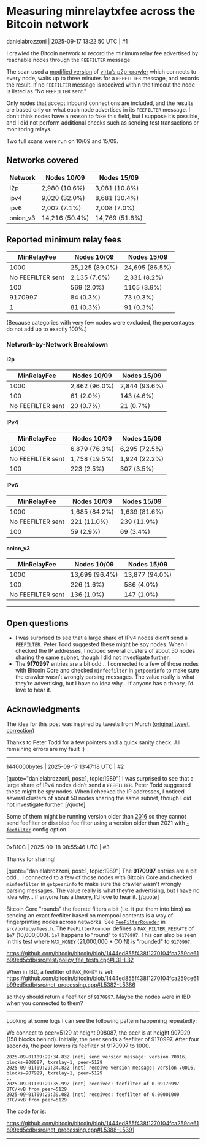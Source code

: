 # Measuring minrelaytxfee across the Bitcoin network

danielabrozzoni | 2025-09-17 13:22:50 UTC | #1

I crawled the Bitcoin network to record the minimum relay fee advertised by reachable nodes through the `FEEFILTER` message.

The scan used a [modified version](https://github.com/danielabrozzoni/p2p-crawler/tree/feefilter_parsing) of [virtu’s p2p-crawler](https://github.com/virtu/p2p-crawler/) which connects to every node, waits up to three minutes for a `FEEFILTER` message, and records the result. If no `FEEFILTER` message is received within the timeout the node is listed as “No `FEEFILTER` sent.”

Only nodes that accept inbound connections are included, and the results are based only on what each node advertises in its `FEEFILTER` message. I don’t think nodes have a reason to fake this field, but I suppose it’s possible, and I did not perform additional checks such as sending test transactions or monitoring relays.

Two full scans were run on 10/09 and 15/09.

## Networks covered

| Network | Nodes 10/09 | Nodes 15/09 |
|----|----|----|
| i2p | 2,980 (10.6%) | 3,081 (10.8%) |
| ipv4 | 9,020 (32.0%) | 8,681 (30.4%) |
| ipv6 | 2,002 (7.1%) | 2,008 (7.0%) |
| onion_v3 | 14,216 (50.4%) | 14,769 (51.8%) |

## Reported minimum relay fees

| MinRelayFee | Nodes 10/09 | Nodes 15/09 |
|----|----|----|
| 1000 | 25,125 (89.0%) | 24,695 (86.5%) |
| No FEEFILTER sent | 2,135 (7.6%) | 2,331 (8.2%) |
| 100 | 569 (2.0%) | 1105 (3.9%) |
| 9170997 | 84 (0.3%) | 73 (0.3%) |
| 1 | 81 (0.3%) | 91 (0.3%) |

(Because categories with very few nodes were excluded, the percentages do not add up to exactly 100%.)

### Network-by-Network Breakdown

#### i2p

| MinRelayFee | Nodes 10/09 | Nodes 15/09 |
|----|----|----|
| 1000 | 2,862 (96.0%) | 2,844 (93.6%) |
| 100 | 61 (2.0%) | 143 (4.6%) |
| No FEEFILTER sent | 20 (0.7%) | 21 (0.7%) |

#### IPv4

| MinRelayFee | Nodes 10/09 | Nodes 15/09 |
|----|----|----|
| 1000 | 6,879 (76.3%) | 6,295 (72.5%) |
| No FEEFILTER sent | 1,758 (19.5%) | 1,924 (22.2%) |
| 100 | 223 (2.5%) | 307 (3.5%) |

#### IPv6

| MinRelayFee | Nodes 10/09 | Nodes 15/09 |
|----|----|----|
| 1000 | 1,685 (84.2%) | 1,639 (81.6%) |
| No FEEFILTER sent | 221 (11.0%) | 239 (11.9%) |
| 100 | 59 (2.9%) | 69 (3.4%) |

#### onion_v3

| MinRelayFee | Nodes 10/09 | Nodes 15/09 |
|----|----|----|
| 1000 | 13,699 (96.4%) | 13,877 (94.0%) |
| 100 | 226 (1.6%) | 586 (4.0%) |
| No FEEFILTER sent | 136 (1.0%) | 147 (1.0%) |

---

## Open questions

* I was surprised to see that a large share of IPv4 nodes didn’t send a `FEEFILTER`. Peter Todd suggested these might be spy nodes. When I checked the IP addresses, I noticed several clusters of about 50 nodes sharing the same subnet, though I did not investigate further.
* The **9170997** entries are a bit odd… I connected to a few of those nodes with Bitcoin Core and checked `minfeefilter` in `getpeerinfo` to make sure the crawler wasn’t wrongly parsing messages. The value really is what they’re advertising, but I have no idea why… if anyone has a theory, I’d love to hear it.

## Acknowledgments

The idea for this post was inspired by tweets from Murch ([original tweet](https://x.com/murchandamus/status/1962634242581766643), [correction](https://x.com/murchandamus/status/1962751958894485534))

Thanks to Peter Todd for a few pointers and a quick sanity check. All remaining errors are my fault :)

-------------------------

1440000bytes | 2025-09-17 13:47:18 UTC | #2

[quote="danielabrozzoni, post:1, topic:1989"]
I was surprised to see that a large share of IPv4 nodes didn’t send a `FEEFILTER`. Peter Todd suggested these might be spy nodes. When I checked the IP addresses, I noticed several clusters of about 50 nodes sharing the same subnet, though I did not investigate further.
[/quote]

Some of them might be running version older than [2016](https://github.com/bitcoin/bitcoin/pull/7542) so they cannot send feefilter or disabled fee filter using a version older than 2021 with [`-feefilter`](https://github.com/bitcoin/bitcoin/pull/21992) config option.

-------------------------

0xB10C | 2025-09-18 08:55:46 UTC | #3

Thanks for sharing!

[quote="danielabrozzoni, post:1, topic:1989"]
The **9170997** entries are a bit odd… I connected to a few of those nodes with Bitcoin Core and checked `minfeefilter` in `getpeerinfo` to make sure the crawler wasn’t wrongly parsing messages. The value really is what they’re advertising, but I have no idea why… if anyone has a theory, I’d love to hear it.
[/quote]

Bitcoin Core "rounds" the feerate filters a bit (i.e. it put them into bins) as sending an exact feefilter based on mempool contents is a way of fingerprinting nodes across networks. See [`FeeFilterRounder`](https://github.com/bitcoin/bitcoin/blob/1444ed855f438f1270104fca259ce61b99ed5cdb/src/policy/fees.h#L322-L343) in `src/policy/fees.h`.  The `FeeFilterRounder` defines a `MAX_FILTER_FEERATE` of `1e7` (10,000,000). `1e7` happens to "round" to `9170997`. This can also be seen in this test where `MAX_MONEY` (21,000,000 * COIN) is "rounded" to `9170997`.

https://github.com/bitcoin/bitcoin/blob/1444ed855f438f1270104fca259ce61b99ed5cdb/src/test/policy_fee_tests.cpp#L31-L32


When in IBD, a feefilter of `MAX_MONEY` is set:
https://github.com/bitcoin/bitcoin/blob/1444ed855f438f1270104fca259ce61b99ed5cdb/src/net_processing.cpp#L5382-L5386

so they should return a feefilter of `9170997`. Maybe the nodes were in IBD when you connected to them?

---

Looking at some logs I can see the following pattern happening repeatedly: 

We connect to peer=5129 at height 908087, the peer is at height 907929 (158 blocks behind). Initially, the peer sends a feefilter of 9170997. After four seconds, the peer lowers its feefilter of 9170997 to 1000. 

```
2025-09-01T09:29:34.83Z [net] send version message: version 70016, blocks=908087, txrelay=1, peer=5129
2025-09-01T09:29:34.83Z [net] receive version message: version 70016, blocks=907929, txrelay=1, peer=5129
..
2025-09-01T09:29:35.99Z [net] received: feefilter of 0.09170997 BTC/kvB from peer=5129
2025-09-01T09:29:39.08Z [net] received: feefilter of 0.00001000 BTC/kvB from peer=5129
```

The code for is:

https://github.com/bitcoin/bitcoin/blob/1444ed855f438f1270104fca259ce61b99ed5cdb/src/net_processing.cpp#L5388-L5391

-------------------------

